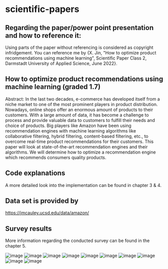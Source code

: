 # scientific-papers

## Regarding the paper/power point presentation and how to reference it:
Using parts of the paper without referencing is considered as copyright infridgement. You can reference me by {X. Jin, "How to optimize product recommendations using machine learning", Scientific Paper Class 2, Darmstadt University of Applied Science, June 2022}.
## How to optimize product recommendations using machine learning (graded 1.7)  
Abstract: In the last two decades, e-commerce has developed itself from a niche market to one of the most prominent players in product distribution. Nowadays, online shops offer an enormous amount of products to their customers. With a large amount of data, it has become a challenge to process and provide valuable data to customers to fulfill their needs and choice of products. Big players like Amazon have been using recommendation engines with machine learning algorithms like collaborative filtering, hybrid filtering, content-based filtering, etc., to overcome real-time product recommendations for their customers. This paper will look at state-of-the-art recommendation engines and their algorithms. We will determine how to optimize a recommendation engine which recommends consumers quality products.

## Code explanations
A more detailed look into the implementation can be found in chapter 3 & 4. 

## Data set is provided by 
https://jmcauley.ucsd.edu/data/amazon/

## Survey results
More information regarding the conducted survey can be found in the chapter 5.

![image](https://github.com/codingPineAppl3/scientific-papers/assets/51518928/becc1355-4225-4d10-9b83-e48587a0cae4)
![image](https://github.com/codingPineAppl3/scientific-papers/assets/51518928/5a063940-1291-447f-a829-9844f3aad9bf)
![image](https://github.com/codingPineAppl3/scientific-papers/assets/51518928/dd2887ec-d74c-4149-a837-fd7b9bf5893a)
![image](https://github.com/codingPineAppl3/scientific-papers/assets/51518928/a9197e9c-c81a-4410-b9d4-eee404309dfc)
![image](https://github.com/codingPineAppl3/scientific-papers/assets/51518928/a3e2e7db-1e9c-410a-bf6b-862531cdfafd)
![image](https://github.com/codingPineAppl3/scientific-papers/assets/51518928/efa234a8-82a0-4710-b062-3f51e0698794)
![image](https://github.com/codingPineAppl3/scientific-papers/assets/51518928/0aa2b966-3489-4961-9f19-1c4a717f8c5d)
![image](https://github.com/codingPineAppl3/scientific-papers/assets/51518928/092d7501-73ff-4a93-8cbf-f4956d06bea9)
![image](https://github.com/codingPineAppl3/scientific-papers/assets/51518928/ca8f598e-1d2e-480a-96a5-2f8d20cb462d)
![image](https://github.com/codingPineAppl3/scientific-papers/assets/51518928/2f285151-a1ac-4b67-8a87-0cbcddfc1e28)

